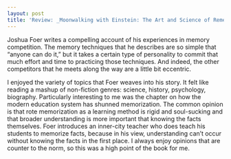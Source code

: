 ```yaml
---
layout: post
title: 'Review: _Moonwalking with Einstein: The Art and Science of Remembering Everything_ by Joshua Foer'
---
```

  
Joshua Foer writes a compelling account of his experiences in memory competition. The memory techniques that he describes are so simple that “anyone can do it,” but it takes a certain type of personality to commit that much effort and time to practicing those techniques. And indeed, the other competitors that he meets along the way are a little bit eccentric.  
  
I enjoyed the variety of topics that Foer weaves into his story. It felt like reading a mashup of non-fiction genres: science, history, psychology, biography. Particularly interesting to me was the chapter on how the modern education system has shunned memorization. The common opinion is that rote memorization as a learning method is rigid and soul-sucking and that broader understanding is more important that knowing the facts themselves. Foer introduces an inner-city teacher who does teach his students to memorize facts, because in his view, understanding can’t occur without knowing the facts in the first place. I always enjoy opinions that are counter to the norm, so this was a high point of the book for me.  
